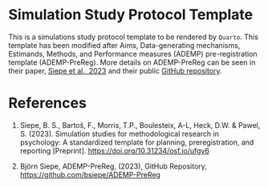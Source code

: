 # Simulation Study Protocol Template

This is a simulations study protocol template to be rendered by `Quarto`. This template has been modified after Aims, Data-generating mechanisms, Estimands, Methods, and Performance measures (ADEMP) pre-registration template (ADEMP-PreReg). More details on ADEMP-PreReg can be seen in their paper, [Siepe et al., 2023](https://doi.org/10.31234/osf.io/ufgy6) and their public [GitHub repository](https://github.com/bsiepe/ADEMP-PreReg).


# References

1. Siepe, B. S., Bartoš, F., Morris, T.P., Boulesteix, A-L, Heck, D.W. & Pawel, S. (2023). Simulation studies for methodological research in psychology: A standardized template for planning, preregistration, and reporting [Preprint]. <https://doi.org/10.31234/osf.io/ufgy6>

1. Björn Siepe, ADEMP-PreReg, (2023), GitHub Repository, https://github.com/bsiepe/ADEMP-PreReg